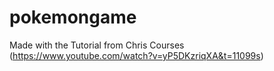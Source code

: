 # pokemongame

Made with the Tutorial from Chris Courses (https://www.youtube.com/watch?v=yP5DKzriqXA&t=11099s)
